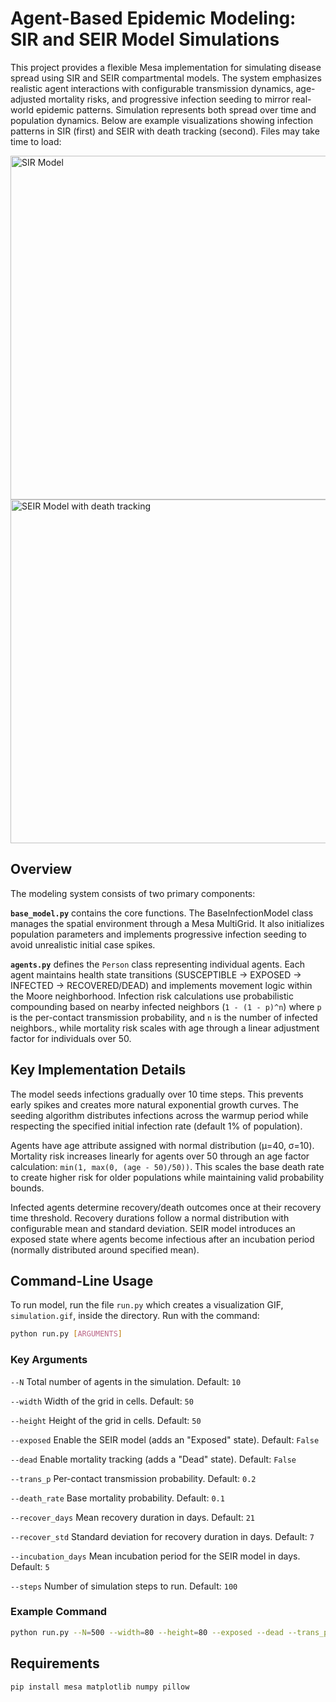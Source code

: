 # Agent-Based Epidemic Modeling: SIR and SEIR Model Simulations

This project provides a flexible Mesa implementation for simulating disease spread using SIR and SEIR compartmental models. The system emphasizes realistic agent interactions with configurable transmission dynamics, age-adjusted mortality risks, and progressive infection seeding to mirror real-world epidemic patterns. Simulation represents both spread over time and population dynamics. Below are example visualizations showing infection patterns in SIR (first) and SEIR with death tracking (second). Files may take time to load:

<img src="SIR.gif" width="550" alt="SIR Model"/> <img src="SEIRD.gif" width="550" alt="SEIR Model with death tracking"/>

## Overview

The modeling system consists of two primary components:

**`base_model.py`** contains the core functions. The BaseInfectionModel class manages the spatial environment through a Mesa MultiGrid. It also initializes population parameters and implements progressive infection seeding to avoid unrealistic initial case spikes.

**`agents.py`** defines the `Person` class representing individual agents. Each agent maintains health state transitions (SUSCEPTIBLE -> EXPOSED -> INFECTED -> RECOVERED/DEAD) and implements movement logic within the Moore neighborhood. Infection risk calculations use probabilistic compounding based on nearby infected neighbors (`1 - (1 - p)^n`) where `p` is the per-contact transmission probability, and `n` is the number of infected neighbors., while mortality risk scales with age through a linear adjustment factor for individuals over 50.

## Key Implementation Details

The model seeds infections gradually over 10 time steps. This prevents early spikes and creates more natural exponential growth curves. The seeding algorithm distributes infections across the warmup period while respecting the specified initial infection rate (default 1% of population).

Agents have age attribute assigned with normal distribution (μ=40, σ=10). Mortality risk increases linearly for agents over 50 through an age factor calculation: `min(1, max(0, (age - 50)/50))`. This scales the base death rate to create higher risk for older populations while maintaining valid probability bounds.

Infected agents determine recovery/death outcomes once at their recovery time threshold. Recovery durations follow a normal distribution with configurable mean and standard deviation. SEIR model introduces an exposed state where agents become infectious after an incubation period (normally distributed around specified mean).

## Command-Line Usage
To run model, run the file `run.py` which creates a visualization GIF, `simulation.gif`, inside the directory. Run with the command:

```bash
python run.py [ARGUMENTS]
```

### Key Arguments
`--N` Total number of agents in the simulation. Default: `10`

`--width` Width of the grid in cells. Default: `50`

`--height` Height of the grid in cells. Default: `50`

`--exposed` Enable the SEIR model (adds an "Exposed" state). Default: `False`

`--dead` Enable mortality tracking (adds a "Dead" state). Default: `False`

`--trans_p` Per-contact transmission probability. Default: `0.2`

`--death_rate`  Base mortality probability. Default: `0.1`

`--recover_days` Mean recovery duration in days. Default: `21`

`--recover_std` Standard deviation for recovery duration in days. Default: `7`

`--incubation_days` Mean incubation period for the SEIR model in days. Default: `5` 

`--steps` Number of simulation steps to run. Default: `100`

### Example Command
```bash
python run.py --N=500 --width=80 --height=80 --exposed --dead --trans_p=0.3 --steps=100
```


## Requirements
```bash
pip install mesa matplotlib numpy pillow
```

